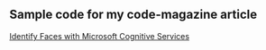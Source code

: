 ## Sample code for my code-magazine article ##

[Identify Faces with Microsoft Cognitive Services](https://www.codemag.com/Article/1805031/Identify-Faces-with-Microsoft-Cognitive-Services)